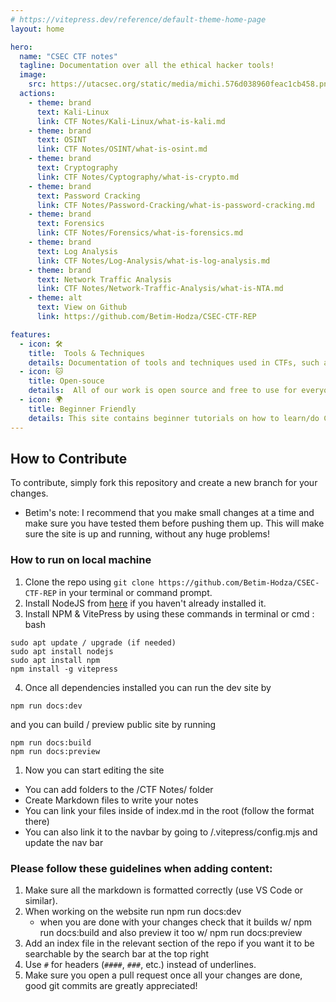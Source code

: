 ```yaml
---
# https://vitepress.dev/reference/default-theme-home-page
layout: home

hero:
  name: "CSEC CTF notes"
  tagline: Documentation over all the ethical hacker tools!
  image:
    src: https://utacsec.org/static/media/michi.576d038960feac1cb458.png
  actions:
    - theme: brand
      text: Kali-Linux
      link: CTF Notes/Kali-Linux/what-is-kali.md
    - theme: brand
      text: OSINT
      link: CTF Notes/OSINT/what-is-osint.md
    - theme: brand
      text: Cryptography
      link: CTF Notes/Cyptography/what-is-crypto.md
    - theme: brand
      text: Password Cracking
      link: CTF Notes/Password-Cracking/what-is-password-cracking.md
    - theme: brand
      text: Forensics
      link: CTF Notes/Forensics/what-is-forensics.md
    - theme: brand
      text: Log Analysis
      link: CTF Notes/Log-Analysis/what-is-log-analysis.md
    - theme: brand
      text: Network Traffic Analysis
      link: CTF Notes/Network-Traffic-Analysis/what-is-NTA.md
    - theme: alt
      text: View on Github
      link: https://github.com/Betim-Hodza/CSEC-CTF-REP

features:
  - icon: 🛠️
    title:  Tools & Techniques
    details: Documentation of tools and techniques used in CTFs, such as web scraping, API interaction, cryptanalysis etc.
  - icon: 🐱
    title: Open-souce
    details:  All of our work is open source and free to use for everyone. You can contribute if you want or simply read the notes
  - icon: 🌍
    title: Beginner Friendly
    details: This site contains beginner tutorials on how to learn/do CTFs and use the tools needed to solve problems!
---
```


## How to Contribute 
To contribute, simply fork this repository and create a new branch for your changes. 

- Betim's note: I recommend that you make small changes at a time and make sure you  have tested them before pushing them up. 
This will make sure the site is up and running, without any huge problems!

### How to run on local machine <Badge type="info" text="You can run this on github codespaces to make it easier!" />
1. Clone the repo using `git clone https://github.com/Betim-Hodza/CSEC-CTF-REP` in your terminal or command prompt.
2. Install NodeJS from [here](https://nodejs.org/) if you haven't already installed it.
3. Install NPM &  VitePress by using these commands in terminal or cmd :
bash
```
sudo apt update / upgrade (if needed)
sudo apt install nodejs
sudo apt install npm
npm install -g vitepress
```
4. Once all dependencies installed you can run the dev site by
```
npm run docs:dev
```
and you can build / preview public site by running 
```
npm run docs:build
npm run docs:preview
```
1. Now you can start editing the site
  * You can add folders to the /CTF Notes/ folder
  * Create Markdown files to write your notes
  * You can link your files inside of index.md in the root (follow the format there)
  * You can also link it to the navbar by going to /.vitepress/config.mjs and update the nav bar <Badge type="tip" text="follow the formatting and test often!" />

### Please follow these guidelines when adding content:

1. Make sure all the markdown is formatted  correctly (use VS Code or similar). 
2. When working on the website run npm run docs:dev
   * when you are done with your changes check that it builds w/ npm run docs:build and also preview it too w/ npm run docs:preview
3. Add an index file in the relevant section of the repo if you want it to be searchable by the search bar at the top right
4. Use `#` for headers (`####`, `###`, etc.) instead of underlines. <Badge type="tip" text="Also if you want clickable tabs make sure to use `##` in your MD file" />
5. Make sure you open a pull request once all your changes are done, good git commits are greatly appreciated!
